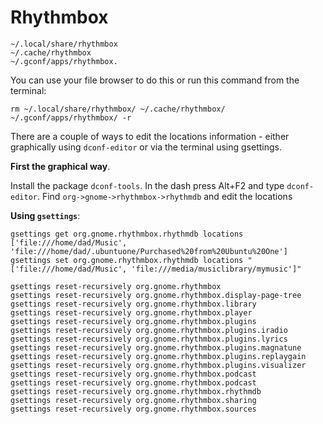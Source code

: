 # Rhythmbox

    ~/.local/share/rhythmbox
    ~/.cache/rhythmbox
    ~/.gconf/apps/rhythmbox.

You can use your file browser to do this or run this command from the terminal:

    rm ~/.local/share/rhythmbox/ ~/.cache/rhythmbox/ ~/.gconf/apps/rhythmbox/ -r

There are a couple of ways to edit the locations information - either
graphically using `dconf-editor` or via the terminal using gsettings.

**First the graphical way**.

Install the package `dconf-tools`. In the dash press Alt+F2 and type
`dconf-editor`. Find `org->gnome->rhythmbox->rhythmdb` and edit the locations

**Using `gsettings`**:

    gsettings get org.gnome.rhythmbox.rhythmdb locations
    ['file:///home/dad/Music', 'file:///home/dad/.ubuntuone/Purchased%20from%20Ubuntu%20One']
    gsettings set org.gnome.rhythmbox.rhythmdb locations "['file:///home/dad/Music', 'file:///media/musiclibrary/mymusic']"

    gsettings reset-recursively org.gnome.rhythmbox
    gsettings reset-recursively org.gnome.rhythmbox.display-page-tree
    gsettings reset-recursively org.gnome.rhythmbox.library
    gsettings reset-recursively org.gnome.rhythmbox.player
    gsettings reset-recursively org.gnome.rhythmbox.plugins
    gsettings reset-recursively org.gnome.rhythmbox.plugins.iradio
    gsettings reset-recursively org.gnome.rhythmbox.plugins.lyrics
    gsettings reset-recursively org.gnome.rhythmbox.plugins.magnatune
    gsettings reset-recursively org.gnome.rhythmbox.plugins.replaygain
    gsettings reset-recursively org.gnome.rhythmbox.plugins.visualizer
    gsettings reset-recursively org.gnome.rhythmbox.podcast
    gsettings reset-recursively org.gnome.rhythmbox.podcast
    gsettings reset-recursively org.gnome.rhythmbox.rhythmdb
    gsettings reset-recursively org.gnome.rhythmbox.sharing
    gsettings reset-recursively org.gnome.rhythmbox.sources
